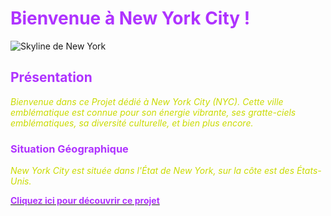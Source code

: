 # <font color="#AF33FF" >Bienvenue à New York City ! </font>

![Skyline de New York](/asset/n-y.jpg)

 ## <font color="#AF33FF" >Présentation </font>

<font color="#CADB00" >*Bienvenue dans ce Projet dédié à New York City (NYC). Cette ville emblématique est connue pour son énergie vibrante, ses gratte-ciels emblématiques, sa diversité culturelle, et bien plus encore.*

### <font color="#AF33FF" >Situation Géographique </font>
*New York City est située dans l'État de New York, sur la côte est des États-Unis.*</font>

[<font color="#AF33FF" >**Cliquez ici pour découvrir ce projet**</span>](https://abdulrahman92c.github.io/projet_newyork/)





